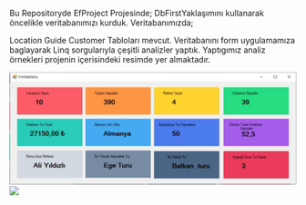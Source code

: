 Bu Repositoryde EfProject Projesinde;
DbFirstYaklaşımını kullanarak öncelikle veritabanımızı kurduk. Veritabanımızda;

Location
Guide
Customer Tabloları mevcut.
Veritabanını form uygulamamıza baglayarak Linq sorgularıyla çeşitli analizler yaptık. Yaptıgımız analiz örnekleri projenin içerisindeki resimde yer almaktadır.

![](case3.jpg)
<img src="case3.  JPG">
